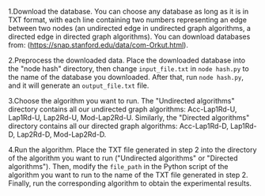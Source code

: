 1.Download the database.
You can choose any database as long as it is in TXT format, with each line containing two numbers representing an edge between two nodes (an undirected edge in undirected graph algorithms, a directed edge in directed graph algorithms).
You can download databases from: (https://snap.stanford.edu/data/com-Orkut.html).

2.Preprocess the downloaded data.
Place the downloaded database into the "node hash" directory, then change `input_file.txt` in `node hash.py` to the name of the database you downloaded. After that, run `node hash.py`, and it will generate an `output_file.txt` file.

3.Choose the algorithm you want to run.
The "Undirected algorithms" directory contains all our undirected graph algorithms: Acc-Lap1Rd-U, Lap1Rd-U, Lap2Rd-U, Mod-Lap2Rd-U. Similarly, the "Directed algorithms" directory contains all our directed graph algorithms: Acc-Lap1Rd-D, Lap1Rd-D, Lap2Rd-D, Mod-Lap2Rd-D.

4.Run the algorithm.
Place the TXT file generated in step 2 into the directory of the algorithm you want to run ("Undirected algorithms" or "Directed algorithms"). Then, modify the `file_path` in the Python script of the algorithm you want to run to the name of the TXT file generated in step 2. Finally, run the corresponding algorithm to obtain the experimental results.


